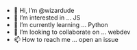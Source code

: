 - 👋 Hi, I’m @wizardude
- 👀 I’m interested in ... JS
- 🌱 I’m currently learning ... Python
- 💞️ I’m looking to collaborate on ... webdev
- 📫 How to reach me ... open an issue



<!---
wizardude/wizardude is a ✨ special ✨ repository because its `README.md` (this file) appears on your GitHub profile.
You can click the Preview link to take a look at your changes.
--->
